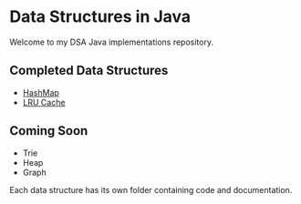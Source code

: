 # Data Structures in Java

Welcome to my DSA Java implementations repository.

## Completed Data Structures
- [HashMap](./HashMap)
- [LRU Cache](./LRU_Cache)

## Coming Soon
- Trie
- Heap
- Graph


Each data structure has its own folder containing code and documentation.
